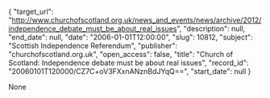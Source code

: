 {
  "target_url": "http://www.churchofscotland.org.uk/news_and_events/news/archive/2012/independence_debate_must_be_about_real_issues", 
  "description": null, 
  "end_date": null, 
  "date": "2006-01-01T12:00:00", 
  "slug": 10812, 
  "subject": "Scottish Independence Referendum", 
  "publisher": "churchofscotland.org.uk", 
  "open_access": false, 
  "title": "Church of Scotland: Independence debate must be about real issues", 
  "record_id": "20060101T120000/CZ7C+oV3FXxnANznBdJYqQ==", 
  "start_date": null
}

None